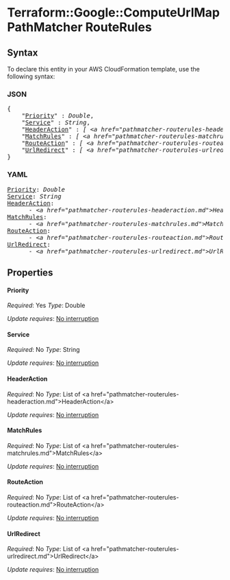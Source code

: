 # Terraform::Google::ComputeUrlMap PathMatcher RouteRules

## Syntax

To declare this entity in your AWS CloudFormation template, use the following syntax:

### JSON

<pre>
{
    "<a href="#priority" title="Priority">Priority</a>" : <i>Double</i>,
    "<a href="#service" title="Service">Service</a>" : <i>String</i>,
    "<a href="#headeraction" title="HeaderAction">HeaderAction</a>" : <i>[ &lt;a href=&#34;pathmatcher-routerules-headeraction.md&#34;&gt;HeaderAction&lt;/a&gt;, ... ]</i>,
    "<a href="#matchrules" title="MatchRules">MatchRules</a>" : <i>[ &lt;a href=&#34;pathmatcher-routerules-matchrules.md&#34;&gt;MatchRules&lt;/a&gt;, ... ]</i>,
    "<a href="#routeaction" title="RouteAction">RouteAction</a>" : <i>[ &lt;a href=&#34;pathmatcher-routerules-routeaction.md&#34;&gt;RouteAction&lt;/a&gt;, ... ]</i>,
    "<a href="#urlredirect" title="UrlRedirect">UrlRedirect</a>" : <i>[ &lt;a href=&#34;pathmatcher-routerules-urlredirect.md&#34;&gt;UrlRedirect&lt;/a&gt;, ... ]</i>
}
</pre>

### YAML

<pre>
<a href="#priority" title="Priority">Priority</a>: <i>Double</i>
<a href="#service" title="Service">Service</a>: <i>String</i>
<a href="#headeraction" title="HeaderAction">HeaderAction</a>: <i>
      - &lt;a href=&#34;pathmatcher-routerules-headeraction.md&#34;&gt;HeaderAction&lt;/a&gt;</i>
<a href="#matchrules" title="MatchRules">MatchRules</a>: <i>
      - &lt;a href=&#34;pathmatcher-routerules-matchrules.md&#34;&gt;MatchRules&lt;/a&gt;</i>
<a href="#routeaction" title="RouteAction">RouteAction</a>: <i>
      - &lt;a href=&#34;pathmatcher-routerules-routeaction.md&#34;&gt;RouteAction&lt;/a&gt;</i>
<a href="#urlredirect" title="UrlRedirect">UrlRedirect</a>: <i>
      - &lt;a href=&#34;pathmatcher-routerules-urlredirect.md&#34;&gt;UrlRedirect&lt;/a&gt;</i>
</pre>

## Properties

#### Priority

_Required_: Yes
_Type_: Double

_Update requires_: [No interruption](https://docs.aws.amazon.com/AWSCloudFormation/latest/UserGuide/using-cfn-updating-stacks-update-behaviors.html#update-no-interrupt)

#### Service

_Required_: No
_Type_: String

_Update requires_: [No interruption](https://docs.aws.amazon.com/AWSCloudFormation/latest/UserGuide/using-cfn-updating-stacks-update-behaviors.html#update-no-interrupt)

#### HeaderAction

_Required_: No
_Type_: List of &lt;a href=&#34;pathmatcher-routerules-headeraction.md&#34;&gt;HeaderAction&lt;/a&gt;

_Update requires_: [No interruption](https://docs.aws.amazon.com/AWSCloudFormation/latest/UserGuide/using-cfn-updating-stacks-update-behaviors.html#update-no-interrupt)

#### MatchRules

_Required_: No
_Type_: List of &lt;a href=&#34;pathmatcher-routerules-matchrules.md&#34;&gt;MatchRules&lt;/a&gt;

_Update requires_: [No interruption](https://docs.aws.amazon.com/AWSCloudFormation/latest/UserGuide/using-cfn-updating-stacks-update-behaviors.html#update-no-interrupt)

#### RouteAction

_Required_: No
_Type_: List of &lt;a href=&#34;pathmatcher-routerules-routeaction.md&#34;&gt;RouteAction&lt;/a&gt;

_Update requires_: [No interruption](https://docs.aws.amazon.com/AWSCloudFormation/latest/UserGuide/using-cfn-updating-stacks-update-behaviors.html#update-no-interrupt)

#### UrlRedirect

_Required_: No
_Type_: List of &lt;a href=&#34;pathmatcher-routerules-urlredirect.md&#34;&gt;UrlRedirect&lt;/a&gt;

_Update requires_: [No interruption](https://docs.aws.amazon.com/AWSCloudFormation/latest/UserGuide/using-cfn-updating-stacks-update-behaviors.html#update-no-interrupt)

